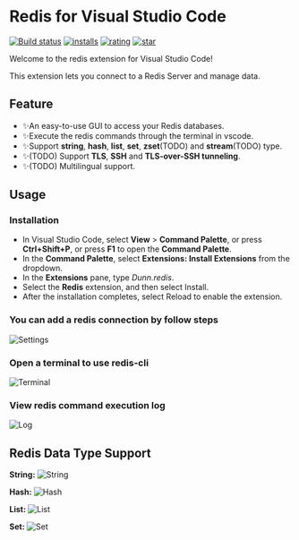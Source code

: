 # Redis for Visual Studio Code

[![Build status](https://dev.azure.com/pikadun/vscode-redis/_apis/build/status/vscode-redis-build)](https://dev.azure.com/pikadun/vscode-redis/_build?definitionId=6)
[![installs](https://vsmarketplacebadge.apphb.com/installs-short/Dunn.redis.svg)](https://marketplace.visualstudio.com/items?itemName=Dunn.redis)
[![rating](https://vsmarketplacebadge.apphb.com/rating-star/Dunn.redis.svg)](https://marketplace.visualstudio.com/items?itemName=Dunn.redis)
[![star](https://img.shields.io/github/stars/pikadun/vscode-redis)](https://github.com/pikadun/vscode-redis)

Welcome to the redis extension for Visual Studio Code!

This extension lets you connect to a Redis Server and manage data.

## Feature

+ ✨An easy-to-use GUI to access your Redis databases.
+ ✨Execute the redis commands through the terminal in vscode.
+ ✨Support **string**, **hash**, **list**, **set**, **zset**(TODO) and **stream**(TODO) type.
+ ✨(TODO) Support **TLS**, **SSH** and **TLS-over-SSH tunneling**.
+ ✨(TODO) Multilingual support.

## Usage

### Installation

+ In Visual Studio Code, select **View** > **Command Palette**, or press **Ctrl+Shift+P**, or press **F1** to open the **Command Palette**.
+ In the **Command Palette**, select **Extensions: Install Extensions** from the dropdown.
+ In the **Extensions** pane, type *Dunn.redis*.
+ Select the **Redis** extension, and then select Install.
+ After the installation completes, select Reload to enable the extension.

### You can add a redis connection by follow steps

![Settings](https://dev.azure.com/pikadun/lfs/_apis/git/repositories/vscode-redis/items?%24format=octetStream&path=readme/settings.png)

### Open a terminal to use redis-cli

![Terminal](https://dev.azure.com/pikadun/lfs/_apis/git/repositories/vscode-redis/items?%24format=octetStream&path=readme/terminal.png)

### View redis command execution log

![Log](https://dev.azure.com/pikadun/lfs/_apis/git/repositories/vscode-redis/items?%24format=octetStream&path=readme/log.png)

## Redis Data Type Support

**String:**
![String](https://dev.azure.com/pikadun/lfs/_apis/git/repositories/vscode-redis/items?%24format=octetStream&path=readme/string.png)

**Hash:**
![Hash](https://dev.azure.com/pikadun/lfs/_apis/git/repositories/vscode-redis/items?%24format=octetStream&path=readme/hash.png)

**List:**
![List](https://dev.azure.com/pikadun/lfs/_apis/git/repositories/vscode-redis/items?%24format=octetStream&path=readme/list.png)

**Set:**
![Set](https://dev.azure.com/pikadun/lfs/_apis/git/repositories/vscode-redis/items?%24format=octetStream&path=readme/set.png)
